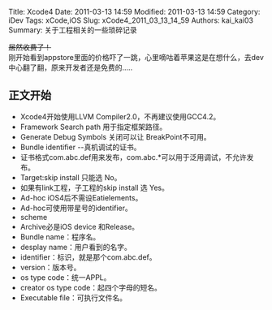 ﻿Title: Xcode4
Date: 2011-03-13 14:59
Modified: 2011-03-13 14:59
Category: iDev
Tags: xCode,iOS
Slug: xCode4_2011_03_13_14_59
Authors: kai_kai03
Summary: 关于工程相关的一些琐碎记录

<del>居然收费了！</del> <br>
刚开始看到appstore里面的价格吓了一跳，心里嘀咕着苹果这是在想什么，去dev中心翻了翻，原来开发者还是免费的.....

## 正文开始 ##

* Xcode4开始使用LLVM Compiler2.0，不再建议使用GCC4.2。
* Framework Search path 用于指定框架路径。
* Generate Debug Symbols 关闭可以让 BreakPoint不可用。
* Bundle identifier --真机调试的证书。
* 证书格式com.abc.def用来发布，com.abc.*可以用于泛用调试，不允许发布。
* Target:skip install 只能选 No。
* 如果有link工程，子工程的skip install 选 Yes。
* Ad-hoc iOS4后不需设Eatielements。
* Ad-hoc可使用带星号的identifier。
* scheme
 * Archive必是iOS device 和Release。
 * Bundle name：程序名。
 * desplay name：用户看到的名字。
 * identifier：标识，就是那个com.abc.def。
 * version：版本号。
 * os type code：统一APPL。 
 * creator os type code：起四个字母的短名。
 * Executable file：可执行文件名。